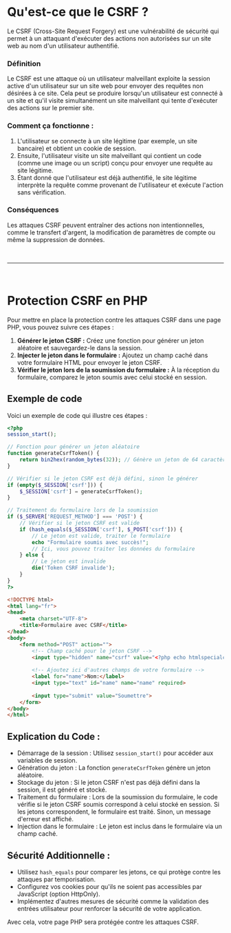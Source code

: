 Qu'est-ce que le CSRF ?
======================

Le CSRF (Cross-Site Request Forgery) est une vulnérabilité de sécurité qui permet à un attaquant d'exécuter des actions non autorisées sur un site web au nom d'un utilisateur authentifié.

### Définition

Le CSRF est une attaque où un utilisateur malveillant exploite la session active d'un utilisateur sur un site web pour envoyer des requêtes non désirées à ce site. Cela peut se produire lorsqu'un utilisateur est connecté à un site et qu'il visite simultanément un site malveillant qui tente d'exécuter des actions sur le premier site.

### Comment ça fonctionne :

1.  L'utilisateur se connecte à un site légitime (par exemple, un site bancaire) et obtient un cookie de session.
2.  Ensuite, l'utilisateur visite un site malveillant qui contient un code (comme une image ou un script) conçu pour envoyer une requête au site légitime.
3.  Étant donné que l'utilisateur est déjà authentifié, le site légitime interprète la requête comme provenant de l'utilisateur et exécute l'action sans vérification.

### Conséquences

Les attaques CSRF peuvent entraîner des actions non intentionnelles, comme le transfert d'argent, la modification de paramètres de compte ou même la suppression de données.


&nbsp;  
___
&nbsp;  


Protection CSRF en PHP
======================

Pour mettre en place la protection contre les attaques CSRF dans une page PHP, vous pouvez suivre ces étapes :

1.  **Générer le jeton CSRF :** Créez une fonction pour générer un jeton aléatoire et sauvegardez-le dans la session.
2.  **Injecter le jeton dans le formulaire :** Ajoutez un champ caché dans votre formulaire HTML pour envoyer le jeton CSRF.
3.  **Vérifier le jeton lors de la soumission du formulaire :** À la réception du formulaire, comparez le jeton soumis avec celui stocké en session.

Exemple de code
---------------

Voici un exemple de code qui illustre ces étapes :

```php
<?php
session_start();

// Fonction pour générer un jeton aléatoire
function generateCsrfToken() {
    return bin2hex(random_bytes(32)); // Génère un jeton de 64 caractères
}

// Vérifier si le jeton CSRF est déjà défini, sinon le générer
if (empty($_SESSION['csrf'])) {
    $_SESSION['csrf'] = generateCsrfToken();
}

// Traitement du formulaire lors de la soumission
if ($_SERVER['REQUEST_METHOD'] === 'POST') {
    // Vérifier si le jeton CSRF est valide
    if (hash_equals($_SESSION['csrf'], $_POST['csrf'])) {
        // Le jeton est valide, traiter le formulaire
        echo "Formulaire soumis avec succès!";
        // Ici, vous pouvez traiter les données du formulaire
    } else {
        // Le jeton est invalide
        die('Token CSRF invalide');
    }
}
?>
```
```html
<!DOCTYPE html>
<html lang="fr">
<head>
    <meta charset="UTF-8">
    <title>Formulaire avec CSRF</title>
</head>
<body>
    <form method="POST" action="">
        <!-- Champ caché pour le jeton CSRF -->
        <input type="hidden" name="csrf" value="<?php echo htmlspecialchars($_SESSION['csrf']); ?>">
        
        <!-- Ajoutez ici d'autres champs de votre formulaire -->
        <label for="name">Nom:</label>
        <input type="text" id="name" name="name" required>
        
        <input type="submit" value="Soumettre">
    </form>
</body>
</html>
```

Explication du Code :
---------------------

*   Démarrage de la session : Utilisez `session_start()` pour accéder aux variables de session.
*   Génération du jeton : La fonction `generateCsrfToken` génère un jeton aléatoire.
*   Stockage du jeton : Si le jeton CSRF n'est pas déjà défini dans la session, il est généré et stocké.
*   Traitement du formulaire : Lors de la soumission du formulaire, le code vérifie si le jeton CSRF soumis correspond à celui stocké en session. Si les jetons correspondent, le formulaire est traité. Sinon, un message d'erreur est affiché.
*   Injection dans le formulaire : Le jeton est inclus dans le formulaire via un champ caché.

Sécurité Additionnelle :
------------------------

*   Utilisez `hash_equals` pour comparer les jetons, ce qui protège contre les attaques par temporisation.
*   Configurez vos cookies pour qu'ils ne soient pas accessibles par JavaScript (option HttpOnly).
*   Implémentez d'autres mesures de sécurité comme la validation des entrées utilisateur pour renforcer la sécurité de votre application.

Avec cela, votre page PHP sera protégée contre les attaques CSRF.
